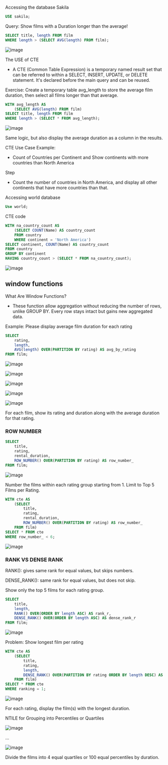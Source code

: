 Accessing the database Sakila

````sql
USE sakila;
````
Query: Show films with a Duration longer than the average!

````sql
SELECT title, length FROM film
WHERE length > (SELECT AVG(length) FROM film);
````

![image](https://github.com/user-attachments/assets/f9c98164-2e0e-482f-8f9a-bd4dd4d0b1ef)


The USE of CTE
* A CTE (Common Table Expression) is a temporary named result set that can be referred to within a SELECT, INSERT, UPDATE, or DELETE statement. It's declared before the main query and can be reused.

Exercise: Create a temporary table avg_length to store the average film duration, then select all films longer than that average.

````sql
WITH avg_length AS 
	(SELECT AVG(length) FROM film)
SELECT title, length FROM film
WHERE length > (SELECT * FROM avg_length);
````

![image](https://github.com/user-attachments/assets/af91636e-9220-49db-bfb3-5c5606483146)

Same logic, but also display the average duration as a column in the results.

CTE Use Case Example: 
* Count of Countries per Continent and Show continents with more countries than North America

Step
* Count the number of countries in North America, and display all other continents that have more countries than that.

Accessing world database

````sql
Use world;
````

CTE code

````sql
WITH na_country_count AS 
	(SELECT COUNT(Name) AS country_count
	FROM country
	WHERE continent = 'North America')
SELECT continent, COUNT(Name) AS country_count
FROM country
GROUP BY continent
HAVING country_count > (SELECT * FROM na_country_count);
````

![image](https://github.com/user-attachments/assets/6a2f739d-dfa7-4bf8-95f6-40876d3c4728)


## **window functions**

What Are Window Functions?
* These function allow aggregation without reducing the number of rows, unlike GROUP BY. Every row stays intact but gains new aggregated data.

Example: Please display average film duration for each rating

````sql
SELECT 
	rating, 
	length,
	AVG(length) OVER(PARTITION BY rating) AS avg_by_rating
FROM film;
````

![image](https://github.com/user-attachments/assets/9411ae1c-564a-46bf-a2ae-6a1f6f843c27)

![image](https://github.com/user-attachments/assets/5ea9f886-be7a-4281-9862-440d7d4d5402)

![image](https://github.com/user-attachments/assets/9d75b2d4-a3cf-457b-8b7b-133c9346e7ae)

![image](https://github.com/user-attachments/assets/1029a10b-9599-4821-ace4-21cf386f3de5)

![image](https://github.com/user-attachments/assets/0e27acc0-8dcd-482b-82e4-46acbb979570)

For each film, show its rating and duration along with the average duration for that rating.

### **ROW NUMBER**

````sql
SELECT 
	title,
	rating,
	rental_duration,
	ROW_NUMBER() OVER(PARTITION BY rating) AS row_number_
FROM film;
````

![image](https://github.com/user-attachments/assets/257715f3-2fb0-471f-b362-155b9a791473)


Number the films within each rating group starting from 1. Limit to Top 5 Films per Rating.

````sql
WITH cte AS 
	(SELECT 
		title,
		rating,
		rental_duration,
		ROW_NUMBER() OVER(PARTITION BY rating) AS row_number_
	FROM film)
SELECT * FROM cte
WHERE row_number_ < 6;
````

![image](https://github.com/user-attachments/assets/438bbaa5-4fb2-44af-8d5a-63c7bceeec0d)

### **RANK VS DENSE RANK**

RANK(): gives same rank for equal values, but skips numbers.

DENSE_RANK(): same rank for equal values, but does not skip.

Show only the top 5 films for each rating group.

````sql
SELECT 
	title, 
	length,
	RANK() OVER(ORDER BY length ASC) AS rank_r,
	DENSE_RANK() OVER(ORDER BY length ASC) AS dense_rank_r
FROM film;
````

![image](https://github.com/user-attachments/assets/0a9f42a5-2415-45f2-a2d0-3b8580f4030a)

Problem: Show longest film per rating

````sql
WITH cte AS 
	(SELECT 
		title, 
		rating, 
		length,
		DENSE_RANK() OVER(PARTITION BY rating ORDER BY length DESC) AS ranking
	FROM film)
SELECT * FROM cte
WHERE ranking = 1;
````

![image](https://github.com/user-attachments/assets/e531d131-43c2-412b-a262-621b201fce53)

For each rating, display the film(s) with the longest duration.

NTILE for Grouping into Percentiles or Quartiles

![image](https://github.com/user-attachments/assets/becb9a2f-06d3-4ddd-a2bc-38e97c21e011)

...

![image](https://github.com/user-attachments/assets/f7d4f66e-4e46-4c44-bce1-1a3b3f85bdc7)

Divide the films into 4 equal quartiles or 100 equal percentiles by duration.
